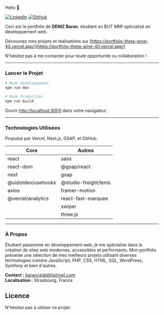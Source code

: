 Hello 👋 

[![LinkedIn](https://github.com/yasingencnet/webkit/assets/5924267/63307c26-ed84-4027-b970-c6b972d4419e)](https://www.linkedin.com/in/baran-deniz-973ba923a/)
[![GitHub](https://github.com/yasingencnet/webkit/assets/5924267/d99ace42-aaee-4aae-95f0-9149e975c261)](https://github.com/brndnz7)

Ceci est le portfolio de **DENIZ Baran**, étudiant en BUT MMI spécialisé en développement web. 

Découvrez mes projets et réalisations sur [https://portfolio-theta-wine-40.vercel.app/](https://portfolio-theta-wine-40.vercel.app/)

N'hésitez pas à me contacter pour toute opportunité ou collaboration !

---

### Lancer le Projet

```bash
# Mode Développement
npm run dev

# Mode Production
npm run build
```

Ouvrir [http://localhost:3000](http://localhost:3000) dans votre navigateur.

---

### Technologies Utilisées

Propulsé par Vercel, Next.js, GSAP, et GitHub.

| Core               | Autres                |
|--------------------|-----------------------|
| react              | sass                  |
| react-dom          | @gsap/react           |
| next               | gsap                  |
| @uidotdev/usehooks | @studio-freight/lenis |
| axios              | framer-motion         |
| @vercel/analytics  | react-fast-marquee    |
|                    | swiper                |
|                    | three.js              |

---

### À Propos

Étudiant passionné en développement web, je me spécialise dans la création de sites web modernes, accessibles et performants. Mon portfolio présente une sélection de mes meilleurs projets utilisant diverses technologies comme JavaScript, PHP, CSS, HTML, SQL, WordPress, Symfony et bien d'autres.

**Contact :** barancelal@hotmail.com  
**Localisation :** Strasbourg, France

## Licence
N'hésitez pas à utiliser ce projet.
